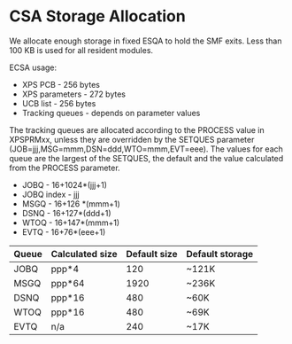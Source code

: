 # CSA Storage Allocation

We allocate enough storage in fixed ESQA to hold the SMF exits. Less than 100 KB is used for all resident modules.

ECSA usage:

- XPS PCB - 256 bytes
- XPS parameters - 272 bytes
- UCB list - 256 bytes
- Tracking queues - depends on parameter values

The tracking queues are allocated according to the PROCESS value in XPSPRMxx, unless they are overridden by the SETQUES parameter (JOB=jjj,MSG=mmm,DSN=ddd,WTO=mmm,EVT=eee). The values for each queue are the largest of the SETQUES, the default and the value calculated from the PROCESS parameter.

- JOBQ - 16+1024*(jjj+1)
- JOBQ index - jjj
- MSGQ - 16+126 *(mmm+1)
- DSNQ - 16+127*(ddd+1)
- WTOQ - 16+147*(mmm+1)
- EVTQ - 16+76*(eee+1)

|Queue|Calculated size|Default size|Default storage|
|--- |--- |--- |--- |
|JOBQ|ppp*4|120|~121K|
|MSGQ|ppp*64|1920|~236K|
|DSNQ|ppp*16|480|~60K|
|WTOQ|ppp*16|480|~69K|
|EVTQ|n/a|240|~17K|
